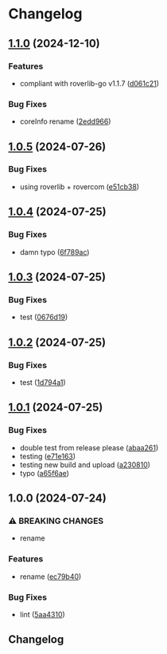 # Changelog

## [1.1.0](https://github.com/VU-ASE/actuator/compare/v1.0.5...v1.1.0) (2024-12-10)


### Features

* compliant with roverlib-go v1.1.7 ([d061c21](https://github.com/VU-ASE/actuator/commit/d061c2165cb55320aa9a501be74ea1c3d2b7cc71))


### Bug Fixes

* coreInfo rename ([2edd966](https://github.com/VU-ASE/actuator/commit/2edd966e9b53cbfe2cf322beb7cf166e22688dcb))

## [1.0.5](https://github.com/VU-ASE/actuator/compare/v1.0.4...v1.0.5) (2024-07-26)


### Bug Fixes

* using roverlib + rovercom ([e51cb38](https://github.com/VU-ASE/actuator/commit/e51cb385a9189188c15f6985513eb4d1f6c878f5))

## [1.0.4](https://github.com/VU-ASE/actuator/compare/v1.0.3...v1.0.4) (2024-07-25)


### Bug Fixes

* damn typo ([6f789ac](https://github.com/VU-ASE/actuator/commit/6f789ac6c8e59ce07b1cdec777380f939189fa5c))

## [1.0.3](https://github.com/VU-ASE/actuator/compare/v1.0.2...v1.0.3) (2024-07-25)


### Bug Fixes

* test ([0676d19](https://github.com/VU-ASE/actuator/commit/0676d19a32973f6b166eac81b51b2e737fef1373))

## [1.0.2](https://github.com/VU-ASE/actuator/compare/v1.0.1...v1.0.2) (2024-07-25)


### Bug Fixes

* test ([1d794a1](https://github.com/VU-ASE/actuator/commit/1d794a112f08bcc4019e6e436350bd6193138e79))

## [1.0.1](https://github.com/VU-ASE/actuator/compare/v1.0.0...v1.0.1) (2024-07-25)


### Bug Fixes

* double test from release please ([abaa261](https://github.com/VU-ASE/actuator/commit/abaa26104c9a2fbc5fc60bf3af5c080ff2280f3b))
* testing ([e71e163](https://github.com/VU-ASE/actuator/commit/e71e163abbb4488ee3b7be5d1c73220cf993ac32))
* testing new build and upload ([a230810](https://github.com/VU-ASE/actuator/commit/a23081008297276b599b9189adb972e4015417c2))
* typo ([a65f6ae](https://github.com/VU-ASE/actuator/commit/a65f6aed893986f71eda54129505689d74e61015))

## 1.0.0 (2024-07-24)


### ⚠ BREAKING CHANGES

* rename

### Features

* rename ([ec79b40](https://github.com/VU-ASE/actuator/commit/ec79b40ed8b15005cb59811dc722c12e5ed16c44))


### Bug Fixes

* lint ([5aa4310](https://github.com/VU-ASE/actuator/commit/5aa43104ba7224b45bcbe1fd9c0ee25b2f769df2))

## Changelog
